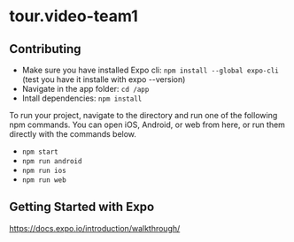 # tour.video-team1

## Contributing

- Make sure you have installed Expo cli: `npm install --global expo-cli` (test you have it installe with expo --version)
- Navigate in the app folder: `cd /app`
- Intall dependencies: `npm install`

To run your project, navigate to the directory and run one of the following npm commands.
You can open iOS, Android, or web from here, or run them directly with the commands below.

- `npm start` 
- `npm run android`
- `npm run ios`
- `npm run web`

## Getting Started with Expo

https://docs.expo.io/introduction/walkthrough/

